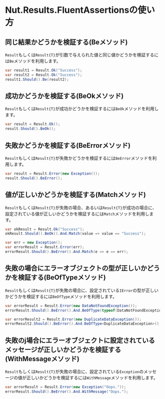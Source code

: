 # Nut.Results.FluentAssertionsの使い方

## 同じ結果かどうかを検証する(Beメソッド)

`Result`もしくは`Result{T}`が引数で与えられた値と同じ値かどうかを検証するには`Be`メソッドを利用します。

```cs
var result1 = Result.Ok("Success");
var result2 = Result.Ok("Success");
result1.Should().Be(result2);
```

## 成功かどうかを検証する(BeOkメソッド)

`Result`もしくは`Result{T}`が成功かどうかを検証するには`BeOk`メソッドを利用します。

```cs
var result = Result.Ok();
result.Should().BeOk();
```

## 失敗かどうかを検証する(BeErrorメソッド)

`Result`もしくは`Result{T}`が失敗かどうかを検証するには`BeError`メソッドを利用します。

```cs
var result = Result.Error(new Exception());
result.Should().BeError();
```

## 値が正しいかどうかを検証する(Matchメソッド)

`Result`もしくは`Result{T}`が失敗の場合、あるいは`Result{T}`が成功の場合に、設定されている値が正しいかどうかを検証するには`Match`メソッドを利用します。

```cs
var okResult = Result.Ok("Success");
okResult.Should().BeOk().And.Match(value => value == "Success");

var err = new Exception();
var errorResult = Result.Error(err);
errorResult.Should().BeError().And.Match(e => e == err);
```

## 失敗の場合にエラーオブジェクトの型が正しいかどうかを検証する(BeOfTypeメソッド)

`Result`もしくは`Result{T}`が失敗の場合に、設定されている`IError`の型が正しいかどうかを検証するには`BeOfType`メソッドを利用します。

```cs
var errorResult = Result.Error(new DataNotFoundException());
errorResult.Should().BeError().And.BeOfType(typeof(DataNotFoundException));

var errorResult2 = Result.Error(new DuplicateDataException());
errorResult2.Should().BeError().And.BeOfType<DuplicateDataException>();
```

## 失敗のj場合にエラーオブジェクトに設定されているメッセージが正しいかどうかを検証する(WithMessageメソッド)

`Result`もしくは`Result{T}`が失敗の場合に、設定されている`Exception`のメッセージの値が正しいかどうかを検証するには`WithMessage`メソッドを利用します。

```cs
var errorResult = Result.Error(new Exception("Oops."));
errorResult.Should().BeError().And.WithMessage("Oops.");
```
